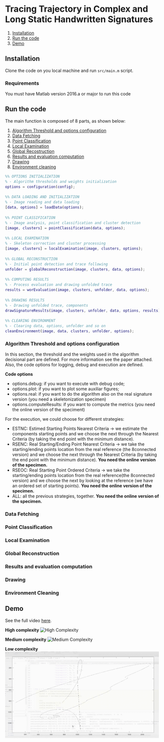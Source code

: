# Tracing Trajectory in Complex and Long Static Handwritten Signatures

1. [Installation](#installation)
2. [Run the code](#run-the-code)
3. [Demo](#demo)


## Installation
Clone the code on you local machine and run `src/main.m` script.

### Requirements
You must have Matlab version 2016.a or major to run this code


## Run the code
The main function is composed of 8 parts, as shown below:
1. [Algorithm Threshold and options configuration](#algorithm-threshold-and-options-configuration)
2. [Data Fetching](#data-fetching)
3. [Point Classification](#point-classification)
4. [Local Examination](#local-examination)
5. [Global Recostruction](#global-reconstruction)
6. [Results and evaluation computation](#results-and-evaluation-computation)
7. [Drawing](#drawing)
8. [Environment cleaning](#environment-cleaning)


```matlab
%% OPTIONS INITIALIZATION
% - Algorithm thresholds and weights initialization
options = configuration(config);

%% DATA LOADING AND INITIALIZATION 
% - Image reading and data loading
[data, options] = loadData(options);

%% POINT CLASSIFICATION
% - Image analysis, point classification and cluster detection
[image, clusters] = pointClassification(data, options);

%% LOCAL EXAMINATION
% - Skeleton correction and cluster processing
[image, clusters] = localExamination(image, clusters, options);

%% GLOBAL RECONSTRUCTION
% - Initial point detection and trace following
unfolder = globalReconstruction(image, clusters, data, options);

%% COMPUTING RESULTS
% - Process evaluation and drawing unfolded trace
results = worEvaluation(image, clusters, unfolder, data, options);

%% DRAWING RESULTS
% - Drawing unfolded trace, components
drawSignatureResults(image, clusters, unfolder, data, options, results);

%% CLEARING ENVIRONMENT
% - Clearing data, options, unfolder and so on
cleanEnvironment(image, data, clusters, unfolder, options);
```

### Algorithm Threshold and options configuration
In this section, the threshold and the weights used in the algorithm decisional part are defined. For more information see the paper attached.
Also, the code options for logging, debug and execution are defined.

**Code options**
- options.debug: if you want to execute with debug code;
- options.plot: if you want to plot some auxiliar figures;
- options.real: if you want to do the algorithm also on the real signature version (you need a skeletonization specimen)  
- options.computeResults: if you want to compute the metrics (you need the online version of the speciment)

For the execution, we could choose for different strategies: 
- ESTNC: Estimed Starting Points Nearest Criteria -> we estimate the components starting points and we choose the next through the Nearest Criteria (by taking the end point with the minimum distance).
- RSENC: Real Starting/Ending Point Nearest Criteria -> we take the starting/ending points location from the real reference (the 8connected version) and we choose the next through the Nearest Criteria (by taking the end point with the minimum distance). **You need the online version of the specimen.**
- RSEOC: Real Starting Point Ordered Criteria -> we take the starting/ending points location from the real reference(the 8connected version) and we choose the next by looking at the reference (we have an ordered set of starting points). **You need the online version of the specimen.**
- ALL: all the previous strategies, together. **You need the online version of the specimen.**

### Data Fetching

### Point Classification

### Local Examination

### Global Reconstruction

### Results and evaluation computation

### Drawing

### Environment Cleaning 



## Demo

See the full video <a href="https://www.youtube.com/watch?v=BYJawbV0Y2k" target="_black">here</a>. 

**High complexity**
![High Complexity](./assets/high.gif)

**Medium complexity**
![Medium Complexity](./assets/medium.gif)

**Low complexity**
![Low Complexity](./assets/low.gif)
